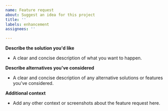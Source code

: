 ```yaml
---
name: Feature request
about: Suggest an idea for this project
title: ''
labels: enhancement
assignees: ''

---
```


**Describe the solution you'd like**
- A clear and concise description of what you want to happen.

**Describe alternatives you've considered**
- A clear and concise description of any alternative solutions or features you've considered.

**Additional context**
- Add any other context or screenshots about the feature request here.
